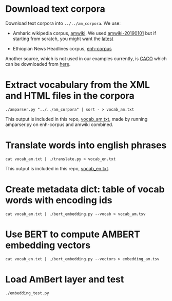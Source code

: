 # Download text corpora

Download text corpora into  `../../am_corpora`. We use:

- Amharic wikipedia corpus, [amwiki](https://dumps.wikimedia.org/amwiki). We used
[amwiki-20190101](https://archive.org/download/amwiki-20190101/amwiki-20190101-pages-meta-current.xml.bz2) but if starting from scratch, you might want the [latest](https://dumps.wikimedia.org/amwiki/latest/amwiki-latest-pages-meta-current.xml.bz2)

- Ethiopian News Headlines corpus, [enh-corpus](https://github.com/geezorg/enh-corpus/releases/)

Another source, which is not used in our examples currently, is [CACO](https://www.findke.ovgu.de/findke/en/Research/Data+Sets/Contemporary+Amharic+Corpus+(CACO)-p-1142.html) which can be downloaded from [here](http://wwwiti.cs.uni-magdeburg.de/iti_dke/Datasets/Contemporary_Amharic_Corpus_(CACO)-version_1.1.zip).

# Extract vocabulary from the XML and HTML files in the corpora
```
./amparser.py "../../am_corpora" | sort - > vocab_am.txt
```
This output is included in this repo, [vocab_am.txt](vocab_am.txt), made by running amparser.py on enh-corpus and amwiki combined.

# Translate words into english phrases
```
cat vocab_am.txt | ./translate.py > vocab_en.txt
```
This output is included in this repo, [vocab_en.txt](vocab_en.txt).

# Create metadata dict: table of vocab words with encoding ids
```
cat vocab_am.txt | ./bert_embedding.py --vocab > vocab_am.tsv
```
# Use BERT to compute AMBERT embedding vectors
```
cat vocab_en.txt | ./bert_embedding.py --vectors > embedding_am.tsv
```
# Load AmBert layer and test
```
./embedding_test.py
```